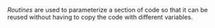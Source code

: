 *Routines* are used to parameterize a section of code so that it can be reused without having to copy the code with different variables. 
